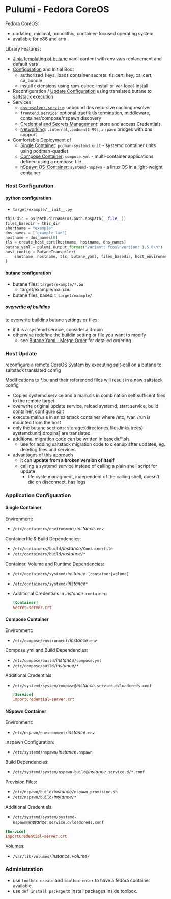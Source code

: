 # Pulumi - Fedora CoreOS

Fedora CoreOS:

- updating, minimal, monolithic, container-focused operating system
- available for x86 and arm

Library Features:

- [Jinja templating of butane](butane.md) yaml content with env vars replacement and default vars
- [Configuration](#host-configuration) and Initial Boot
    - authorized_keys, loads container secrets: tls cert, key, ca_cert, ca_bundle
    - install extensions using rpm-ostree-install or var-local-install
- Reconfiguration / [Update Configuration](#host-update) using translated butane to saltstack execution
- Services
    - [`dnsresolver.service`](dnsresolver.md): unbound dns recursive caching resolver
    - [`frontend.service`](frontend.md): optional traefik tls termination, middleware, container/compose/nspawn discovery
    - [Credential and Secrets Management](credentials.md): store and access Credentials
    - [Networking](networking.md): `.internal`,`.podman[1-99]`,`.nspawn` bridges with dns support
- Comfortable Deployment of
    - [Single Container](#single-container): `podman-systemd.unit` - systemd container units using podman-quadlet
    - [Compose Container](#compose-container): `compose.yml` - multi-container applications defined using a compose file
    - [nSpawn OS-Container](#nspawn-container): `systemd-nspawn` - a linux OS in a light-weight container

### Host Configuration

#### python configuration
+ `target/example/__init__.py`

```python
this_dir = os.path.dirname(os.path.abspath(__file__))
files_basedir = this_dir
shortname = "example"
dns_names = ["example.lan"]
hostname = dns_names[0]
tls = create_host_cert(hostname, hostname, dns_names)
butane_yaml = pulumi.Output.format("variant: fcos\nversion: 1.5.0\n")
host_config = ButaneTranspiler(
    shotname, hostname, tls, butane_yaml, files_basedir, host_environment
)
```

#### butane configuration

+ butane files: `target/example/*.bu`
    + target/example/main.bu
+ butane files_basedir: `target/example/`

##### overwrite of buildins

to overwrite buildins butane settings or files:

- if it is a systemd service, consider a dropin
- otherwise redefine the buildin setting or file you want to modify
    - see [Butane Yaml - Merge Order](butane.md#merge-order) for detailed ordering

### Host Update

reconfigure a remote CoreOS System by executing salt-call on a butane to saltstack translated config

Modifications to *.bu and their referenced files will result in a new saltstack config

- Copies systemd.service and a main.sls in combination self sufficent files to the remote target
- overwrite original update service, reload systemd, start service, build container, configure salt
- execute main.sls in an saltstack container where /etc, /var, /run is mounted from the host
- only the butane sections: storage:{directories,files,links,trees} systemd:unit[:dropins] are translated
- additional migration code can be written in basedir/*.sls
    - use for adding saltstack migration code to cleanup after updates, eg. deleting files and services
- advantages of this approach
    - it can **update from a broken version of itself**
    - calling a systemd service instead of calling a plain shell script for update
        - life cycle managment, independent of the calling shell, doesn't die on disconnect, has logs

### Application Configuration

#### Single Container

Environment:

- `/etc/containers/environment/`*instance*`.env`

Containerfile & Build Dependencies:

- `/etc/containers/build/`*instance*`/Containerfile`
- `/etc/containers/build/`*instance*`/*`

Container, Volume and Runtime Dependencies:

- `/etc/containers/systemd/`*instance*`.[container|volume]`
- `/etc/containers/systemd/`*instance*`*`
- Additional Credentials in *instance*`.container`:

    ```toml
    [Container]
    Secret=server.crt
    ```

#### Compose Container

Environment:

- `/etc/compose/environment/`*instance*`.env`

Compose.yml and Build Dependencies:

- `/etc/compose/build/`*instance*`/compose.yml`
- `/etc/compose/build/`*instance*`/*`

Additional Credentials:

- `/etc/systemd/system/compose@`*instance*`.service.d/loadcreds.conf`

    ```toml
    [Service]
    ImportCredential=server.crt
    ```

#### NSpawn Container

Environment:

- `/etc/nspawn/environment/`*instance*`.env`

.nspawn Configuration:

- `/etc/systemd/nspawn/`*instance*`.nspawn`

Build Dependencies:

- `/etc/systemd/system/nspawn-build@`*instance*`.service.d/*.conf`

Provision Files:

- `/etc/nspawn/build/`*instance*`/nspawn.provision.sh`
- `/etc/nspawn/build/`*instance*`/*`

Additional Credentials:

- `/etc/systemd/system/systemd-nspawn@`*instance*`.service.d/loadcreds.conf`
```toml
[Service]
ImportCredential=server.crt
```

Volumes:
- `/var/lib/volumes/`*instance*`.`*volume*`/`

### Administration

- use `toolbox create` and `toolbox enter` to have a fedora container available.
- use `dnf install package` to install packages inside toolbox.

